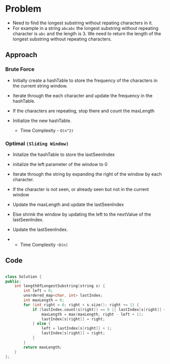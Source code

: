 # Problem 
 - Need to find the longest substring without repating characters in it.
 - For example in a string `abcabc` the longest substring without repeating character is `abc` and the length is 3. We need to return the length of the longest substring without repeating characters.

## Approach 

### Brute Force

- Initially create a hashTable to store the frequency of the characters in the current string window.
- Iterate through the each character and update the frequency in the hashTable.
- If the characters are repeating, stop there and count the maxLength
- Initialize the new hashTable.

  - Time Complexity - `O(n^2)`
  
### Optimal   `(Sliding Window)`

 - Initalize the hashTable to store the lastSeenIndex
 - initalize the left parameter of the window to 0
 - Iterate through the string by expanding the right of the window by each character.
 - If the character is not seen, or already seen but not in the current window
 - Update the maxLength and update the lastSeenIndex
 - Else shrink the window by updating the left to the nextValue of the lastSeenIndex.
 - Update the lastSeenIndex.

 -   - Time Complexity -`O(n)`
  
## Code

```cpp

class Solution {
public:
    int lengthOfLongestSubstring(string s) {
        int left = 0;
        unordered_map<char, int> lastIndex;
        int maxLength = 0;
        for (int right = 0; right < s.size(); right += 1) {
            if (lastIndex.count(s[right]) == 0 || lastIndex[s[right]] < left) {
                maxLength = max(maxLength, right - left + 1);
                lastIndex[s[right]] = right;
            } else {
                left = lastIndex[s[right]] + 1;
                lastIndex[s[right]] = right;
            }
        }
        return maxLength;
    }
};
```
  
